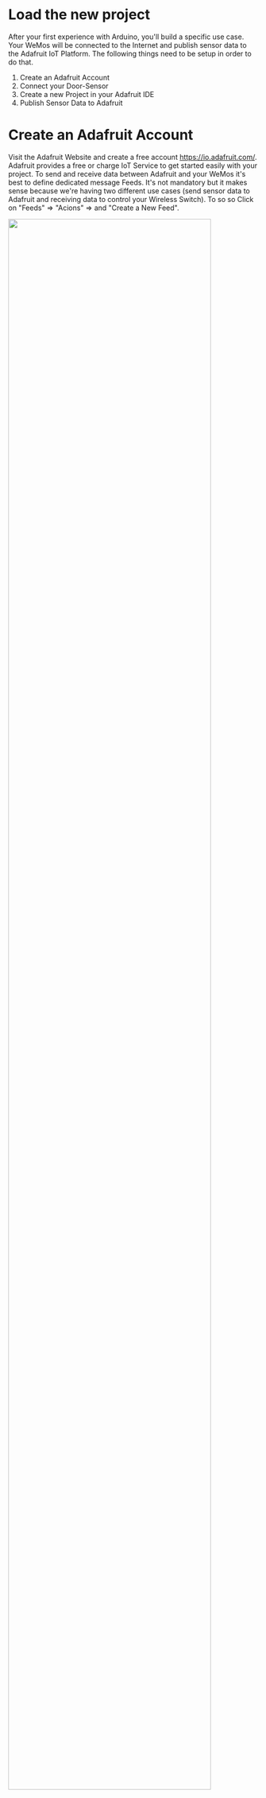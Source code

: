 # Load the new project
After your first experience with Arduino, you'll build a specific use case. Your WeMos will be connected to the Internet and publish sensor data to the Adafruit IoT Platform. The following things need to be setup in order to do that.

1. Create an Adafruit Account
2. Connect your Door-Sensor
3. Create a new Project in your Adafruit IDE
4. Publish Sensor Data to Adafruit

# Create an Adafruit Account
Visit the Adafruit Website and create a free account https://io.adafruit.com/. Adafruit provides a free or charge IoT Service to get started easily with your project. To send and receive data between Adafruit and your WeMos it's best to define dedicated message Feeds. It's not mandatory but it makes sense because we're having two different use cases (send sensor data to Adafruit and receiving data to control your Wireless Switch). To so so Click on "Feeds" => "Acions" => and "Create a New Feed".

<img src="https://github.com/cvolkmer/iot-hackathon/blob/master/images/4_1_adafruit_create_sensor_feed.png" width="90%">

The two feeds ("doorsensor" and "wifiswitch" are used in code examples. Create these two feeds now. You can choose different feed names, but you've to modify your code accordingly to make it work.

<img src="https://github.com/cvolkmer/iot-hackathon/blob/master/images/4_2_adafruit_create_sensor_feed.png" width="50%">

# Connect Door-Sensor
Connect your sensor to the following Pins on your WeMos Board. In the Arduino Sketch we're using Pin D3 + GND for the connection. You can use another digital input but you've to modify your Adruino Sketch accordingly. 

<img src="https://github.com/cvolkmer/iot-hackathon/blob/master/images/4_3_wemos_sensor_cabling.png" width="40%">

# Create a new Project in your Arduino IDE
Create an empty sketch in your Arduino IDE and copy / paste the follwing code provided in this section (esp8266_MQTT_sensor.ino) 

You need to adjust the values in the "Variable Setup" Section:

````
/************************* Variable Setup ************************************/

#define WLAN_SSID       "<YOURWLANSSID>"        // Insert your WLAN SSID
#define WLAN_PASS       "<YOURWLANPASSWORD>"    // Insert your WLAN Password

#define AIO_SERVER      "io.adafruit.com"       // Adafruit Service 
#define AIO_SERVERPORT  1883                    // use 8883 for SSL
#define AIO_USERNAME    "<YOURAIOUSER>"         // Insert your AIO Username
#define AIO_KEY         "<YOURAIOAPIKEY>"       // Insert your AIO API Key

````
# Publish Sensor Data to Adafruit via MQTT
Upload your Sketch to your WeMos and open the serial console to debug the output. Your WeMos should have joined the local WLAN and established a connection with Adafuit. If you open or close the door sensor you should see appropriate values "0" and "1" logged in the serial console.

<img src="https://github.com/cvolkmer/iot-hackathon/blob/master/images/4_4_sketch_serial_output.png" width="70%">

If you login to Adafruit and navigate to your feed, you should see the same values published like in the serial console.

<img src="https://github.com/cvolkmer/iot-hackathon/blob/master/images/4_5_adafruit_feed_log.png" width="90%">

You have now successfully published states from your door sensor to Adafruit via MQTT. This used case covered the publish portion when using MQTT. In the next chapter, you will use code which does the opposite. Your WeMo will subscribe to a message feed and wait for input to be executed.

# Connect with an MQTT client to the door feed
MQTT clients like mqttool can be used to subscribe to the door feed. Find the details <a href="https://learn.adafruit.com/adafruit-io/mqtt-api">here</a>.

Use your username and AIO-Key as password to connect. The feeds at io.adafruit.com are starting with the username.

<img src="https://github.com/cvolkmer/iot-hackathon/blob/master/images/4_6_mqttclient1.png" width="40%">
<img src="https://github.com/cvolkmer/iot-hackathon/blob/master/images/4_6_mqttclient2.png" width="40%">